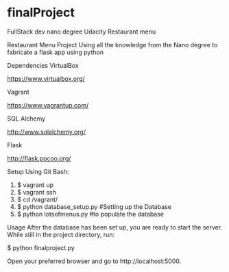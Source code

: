 # finalProject
FullStack dev nano degree Udacity Restaurant menu

Restaurant Menu Project
Using all the knowledge from the Nano degree to fabricate a flask app using python

Dependencies
VirtualBox

https://www.virtualbox.org/

Vagrant

https://www.vagrantup.com/

SQL Alchemy

http://www.sqlalchemy.org/

Flask

http://flask.pocoo.org/

Setup
Using Git Bash:
1. $ vagrant up
2. $ vagrant ssh
3. $ cd /vagrant/
4. $ python database_setup.py #Setting up the Database
5. $ python lotsofmenus.py #to populate the database


Usage
After the database has been set up, you are ready to start the server. While still in the project directory, run:

$ python finalproject.py

Open your preferred browser and go to http://localhost:5000.

